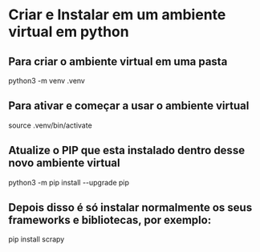 # Criar e Instalar em um ambiente virtual em python

## Para criar o ambiente virtual em uma pasta
python3 -m venv .venv

## Para ativar e começar a usar o ambiente virtual
source .venv/bin/activate

## Atualize o PIP que esta instalado dentro desse novo ambiente virtual
python3 -m pip install --upgrade pip

## Depois disso é só instalar normalmente os seus frameworks e bibliotecas, por exemplo:
pip install scrapy
